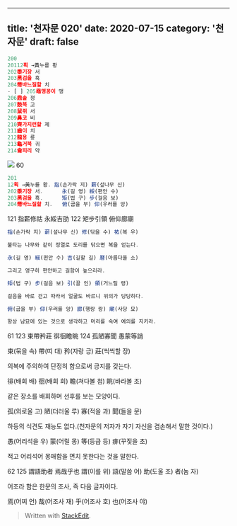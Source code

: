 ---
title: '천자문 020'
date: 2020-07-15
category: '천자문'
draft: false
----
```js
200
20112획 →黃누를 황
202黍기장 서
203黑검을 흑
204黹바느질할 치
- [ ] 205黽맹꽁이 맹
206鼎솥 정
207鼓북 고
208鼠쥐 서
209鼻코 비
210齊가지런할 제
211齒이 치
212龍용 룡
213龜거북 귀
214龠피리 약
```
![](https://i.ibb.co/NVL9xqL/Screen-Shot-2020-07-15-at-10-26-30-AM.png)
60
```js
201
12획 →黃누를 황. 指(손가락 지) 薪(섶나무 신)
202黍기장 서.      永(길 영) 綏(편안 수)
203黑검을 흑.      矩(법 구) 步(걸음 보)
204黹바느질할 치.   俯(굽을 부) 仰(우러를 앙)
```
121 指薪修祜 永綏吉劭 
122 矩步引領 俯仰廊廟 
```js
指(손가락 지) 薪(섶나무 신) 修(닦을 수) 祐(복 우)

불타는 나무와 같이 정열로 도리를 닦으면 복을 얻는다.

永(길 영) 綏(편안 수) 吉(길할 길) 暦(아름다울 소)

그리고 영구히 편안하고 길함이 높으리라.

矩(법 구) 步(걸음 보) 引(끌 인) 領(거느릴 령)

걸음을 바로 걷고 따라서 얼굴도 바르니 위의가 당당하다.

俯(굽을 부) 仰(우러를 앙) 廊(행랑 랑) 廟(사당 묘)

항상 남묘에 있는 것으로 생각하고 머리를 숙여 예의를 지키라.
```
61
123 束帶矜莊 徘徊瞻眺 124 孤陋寡聞 愚蒙等誚 

束(묶을 속) 帶(띠 대) 矜(자랑 긍) 莊(씩씩할 장)

의복에 주의하여 단정히 함으로써 긍지를 갖는다.

徘(배회 배) 徊(배회 회) 瞻(쳐다볼 첨) 眺(바라볼 조)

같은 장소를 배회하며 선후를 보는 모양이다.

孤(외로울 고) 陋(더러울 루) 寡(적을 과) 聞(들을 문)

하등의 식견도 재능도 없다.(천자문의 저자가 자기 자신을 겸손해서 말한 것이다.)

愚(어리석을 우) 蒙(어릴 몽) 等(등급 등) 痱(꾸짖을 초)

적고 어리석어 몽매함을 면치 못한다는 것을 말한다.

62
125 謂語助者 焉哉乎也
謂(이를 위) 語(말씀 어) 助(도울 조) 者(놈 자)

어조라 함은 한문의 조사, 즉 다음 글자이다.

焉(어찌  언) 哉(어조사  재) 乎(어조사  호) 也(어조사  야)
> Written with [StackEdit](https://stackedit.io/).
<!--stackedit_data:
eyJoaXN0b3J5IjpbLTM1OTg1MDA2LC01MDUzODk3MjksMjQ3Mj
IxMzk2LDEyMDM3NzkzNTAsLTEwNTk4ODY1MDQsLTQyODY0OTcx
M119
-->